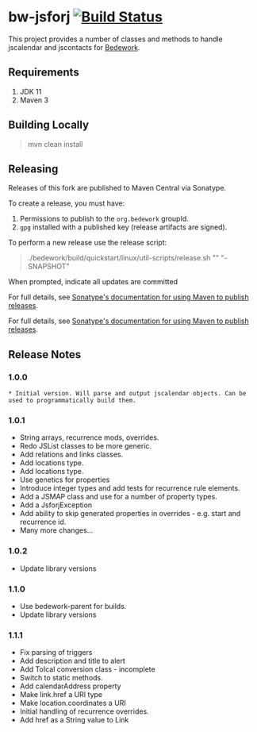 # bw-jsforj [![Build Status](https://travis-ci.org/Bedework/bw-jsforj.svg)](https://travis-ci.org/Bedework/bw-jsforj)

This project provides a number of classes and methods to handle jscalendar and jscontacts for
[Bedework](https://www.apereo.org/projects/bedework).

## Requirements

1. JDK 11
2. Maven 3

## Building Locally

> mvn clean install

## Releasing

Releases of this fork are published to Maven Central via Sonatype.

To create a release, you must have:

1. Permissions to publish to the `org.bedework` groupId.
2. `gpg` installed with a published key (release artifacts are signed).

To perform a new release use the release script:

> ./bedework/build/quickstart/linux/util-scripts/release.sh <module-name> "<release-version>" "<new-version>-SNAPSHOT"

When prompted, indicate all updates are committed

For full details, see [Sonatype's documentation for using Maven to publish releases](http://central.sonatype.org/pages/apache-maven.html).

For full details, see [Sonatype's documentation for using Maven to publish releases](http://central.sonatype.org/pages/apache-maven.html).

## Release Notes
### 1.0.0
    * Initial version. Will parse and output jscalendar objects. Can be used to programmatically build them.

### 1.0.1
 * String arrays, recurrence mods, overrides.
 * Redo JSList classes to be more generic.
 * Add relations and links classes.
 * Add locations type.
 * Add locations type.
 * Use genetics for properties
 * Introduce integer types and add tests for recurrence rule elements.
 * Add a JSMAP class and use for a number of property types.
 * Add a JsforjException
 * Add ability to skip generated properties in overrides - e.g. start and recurrence id.
 * Many more changes...

### 1.0.2
* Update library versions

### 1.1.0
* Use bedework-parent for builds.
* Update library versions

### 1.1.1
* Fix parsing of triggers
* Add description and title to alert
* Add ToIcal conversion class - incomplete
* Switch to static methods.
* Add calendarAddress property
* Make link.href a URI type
* Make location.coordinates a URI
* Initial handling of recurrence overrides.
* Add href as a String value to Link

